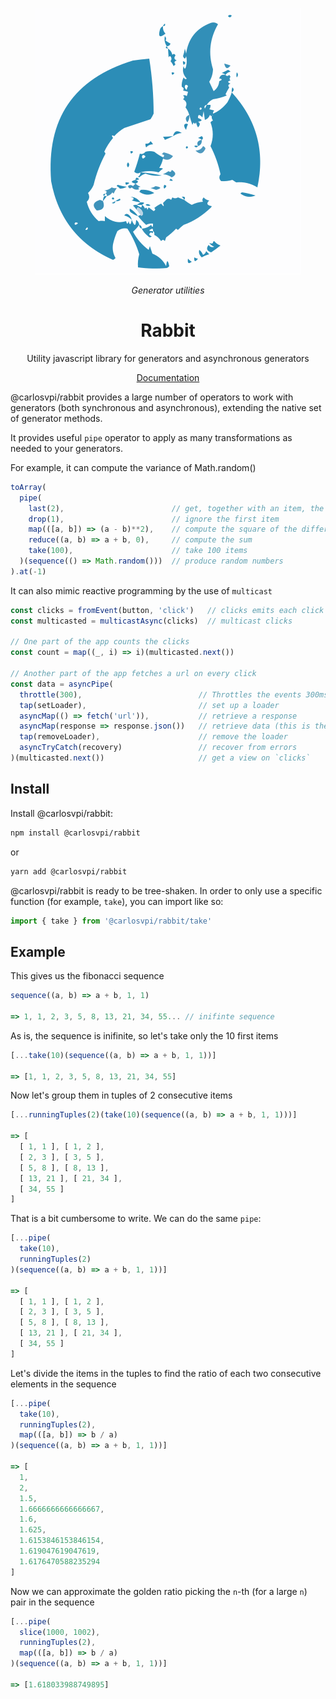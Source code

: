 <div align="center">

![logo](https://github.com/carlosvpi/rabbit/blob/main/docs/assets/Rabbit.svg?raw=true)

_Generator utilities_

# Rabbit

Utility javascript library for generators and asynchronous generators

[Documentation](https://github.com/carlosvpi/rabbit/blob/main/docs/documentation.md)

</div>

@carlosvpi/rabbit provides a large number of operators to work with generators (both synchronous and asynchronous), extending the native set of generator methods.

It provides useful `pipe` operator to apply as many transformations as needed to your generators.

For example, it can compute the variance of Math.random()

```typescript
toArray(                            
  pipe(
    last(2),                        // get, together with an item, the previous one
    drop(1),                        // ignore the first item
    map(([a, b]) => (a - b)**2),    // compute the square of the difference
    reduce((a, b) => a + b, 0),     // compute the sum
    take(100),                      // take 100 items
  )(sequence(() => Math.random()))  // produce random numbers
).at(-1)
```

It can also mimic reactive programming by the use of `multicast` 

```typescript
const clicks = fromEvent(button, 'click')   // clicks emits each click
const multicasted = multicastAsync(clicks)  // multicast clicks

// One part of the app counts the clicks
const count = map((_, i) => i)(multicasted.next())

// Another part of the app fetches a url on every click
const data = asyncPipe(
  throttle(300),                          // Throttles the events 300ms 
  tap(setLoader),                         // set up a loader
  asyncMap(() => fetch('url')),           // retrieve a response
  asyncMap(response => response.json())   // retrieve data (this is the result of the generator)
  tap(removeLoader),                      // remove the loader
  asyncTryCatch(recovery)                 // recover from errors
)(multicasted.next())                     // get a view on `clicks`
```

## Install

Install @carlosvpi/rabbit:

```bash
npm install @carlosvpi/rabbit
```

or

```bash
yarn add @carlosvpi/rabbit
```

@carlosvpi/rabbit is ready to be tree-shaken. In order to only use a specific function (for example, `take`), you can import like so:

```typescript
import { take } from '@carlosvpi/rabbit/take'
```

## Example

This gives us the fibonacci sequence

```typescript
sequence((a, b) => a + b, 1, 1)

=> 1, 1, 2, 3, 5, 8, 13, 21, 34, 55... // inifinte sequence
```

As is, the sequence is inifinite, so let's take only the 10 first items

```typescript
[...take(10)(sequence((a, b) => a + b, 1, 1))]

=> [1, 1, 2, 3, 5, 8, 13, 21, 34, 55]
```

Now let's group them in tuples of 2 consecutive items

```typescript
[...runningTuples(2)(take(10)(sequence((a, b) => a + b, 1, 1)))]

=> [
  [ 1, 1 ], [ 1, 2 ],
  [ 2, 3 ], [ 3, 5 ],
  [ 5, 8 ], [ 8, 13 ],
  [ 13, 21 ], [ 21, 34 ],
  [ 34, 55 ]
]
```

That is a bit cumbersome to write. We can do the same `pipe`:

```typescript
[...pipe(
  take(10),
  runningTuples(2)
)(sequence((a, b) => a + b, 1, 1))]

=> [
  [ 1, 1 ], [ 1, 2 ],
  [ 2, 3 ], [ 3, 5 ],
  [ 5, 8 ], [ 8, 13 ],
  [ 13, 21 ], [ 21, 34 ],
  [ 34, 55 ]
]
```

Let's divide the items in the tuples to find the ratio of each two consecutive elements in the sequence
```typescript
[...pipe(
  take(10),
  runningTuples(2),
  map(([a, b]) => b / a)
)(sequence((a, b) => a + b, 1, 1))]

=> [
  1,
  2,
  1.5,
  1.6666666666666667,
  1.6,
  1.625,
  1.6153846153846154,
  1.619047619047619,
  1.6176470588235294
]
```

Now we can approximate the golden ratio picking the `n`-th (for a large `n`) pair in the sequence
```typescript
[...pipe(
  slice(1000, 1002),
  runningTuples(2),
  map(([a, b]) => b / a)
)(sequence((a, b) => a + b, 1, 1))]

=> [1.618033988749895]
```